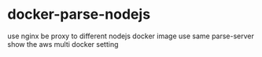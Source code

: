 # docker-parse-nodejs
use nginx be proxy to different nodejs docker image use same parse-server
show the aws multi docker setting 
